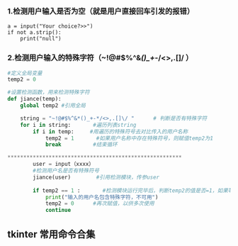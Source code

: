 ### 1.检测用户输入是否为空（就是用户直接回车引发的报错）

```
a = input("Your choice?>>")
if not a.strip():
    print("null")
```

### 2.检测用户输入的特殊字符（~!@#$%^&*()_+-*/<>,.[]\/ ）

```python
#定义全局变量
temp2 = 0 

#设置检测函数，用来检测特殊字符
def jiance(temp):
    global temp2 #引用全局

    string = "~!@#$%^&*()_+-*/<>,.[]\/ "      # 判断是否有特殊字符
    for i in string:       #遍历列表string
        if i in temp:     #用遍历的特殊符号去对比传入的用户名称
            temp2 = 1       #如果用户名称中存在特殊符号，则赋值temp2为1
            break          #结束循环

*******************************************************
		user = input（xxxx）
        #检测用户名是否有特殊符号
        jiance(user)        #引用检测模块，传参user
        
        if temp2 == 1 :       #检测模块运行完毕后，判断temp2的值是否=1，如果等=1，视为用户输入中带有特殊符号，如果为0则没有带，直接略过
            print("输入的用户名包含特殊字符，不可用")
            temp2 = 0      #再次赋值，以供多次使用
            continue
```







## tkinter 常用命令合集